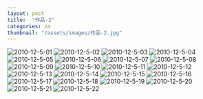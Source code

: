 ```yaml
---
layout: post
title:  "作品-2"
categories: za
thumbnail: "/assets/images/作品-2.jpg"
---
```

<div class="imageareaContent">
<img src="/assets/images/2010-12-5/2010-12-5-01.jpg" alt="2010-12-5-01" style="">
<img src="/assets/images/2010-12-5/2010-12-5-02.jpg" alt="2010-12-5-02" style="">
<img src="/assets/images/2010-12-5/2010-12-5-03.jpg" alt="2010-12-5-03" style="">
<img src="/assets/images/2010-12-5/2010-12-5-04.jpg" alt="2010-12-5-04" style="">
<img src="/assets/images/2010-12-5/2010-12-5-05.jpg" alt="2010-12-5-05" style="">
<img src="/assets/images/2010-12-5/2010-12-5-06.jpg" alt="2010-12-5-06" style="">
<img src="/assets/images/2010-12-5/2010-12-5-07.jpg" alt="2010-12-5-07" style="">
<img src="/assets/images/2010-12-5/2010-12-5-08.jpg" alt="2010-12-5-08" style="">
<img src="/assets/images/2010-12-5/2010-12-5-09.jpg" alt="2010-12-5-09" style="">
<img src="/assets/images/2010-12-5/2010-12-5-10.jpg" alt="2010-12-5-10" style="">
<img src="/assets/images/2010-12-5/2010-12-5-11.jpg" alt="2010-12-5-11" style="">
<img src="/assets/images/2010-12-5/2010-12-5-12.jpg" alt="2010-12-5-12" style="">
<img src="/assets/images/2010-12-5/2010-12-5-13.jpg" alt="2010-12-5-13" style="">
<img src="/assets/images/2010-12-5/2010-12-5-14.jpg" alt="2010-12-5-14" style="">
<img src="/assets/images/2010-12-5/2010-12-5-15.jpg" alt="2010-12-5-15" style="">
<img src="/assets/images/2010-12-5/2010-12-5-16.jpg" alt="2010-12-5-16" style="">
<img src="/assets/images/2010-12-5/2010-12-5-17.jpg" alt="2010-12-5-17" style="">
<img src="/assets/images/2010-12-5/2010-12-5-18.jpg" alt="2010-12-5-18" style="">
<img src="/assets/images/2010-12-5/2010-12-5-19.jpg" alt="2010-12-5-19" style="">
<img src="/assets/images/2010-12-5/2010-12-5-20.jpg" alt="2010-12-5-20" style="">
<img src="/assets/images/2010-12-5/2010-12-5-21.jpg" alt="2010-12-5-21" style="">
<img src="/assets/images/2010-12-5/2010-12-5-22.jpg" alt="2010-12-5-22" style="">
</div>